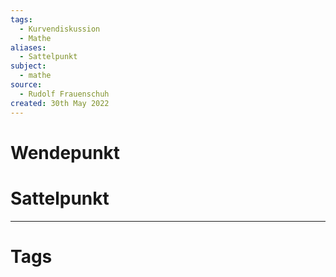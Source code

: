 ```yaml
---
tags:
  - Kurvendiskussion
  - Mathe
aliases:
  - Sattelpunkt
subject:
  - mathe
source:
  - Rudolf Frauenschuh
created: 30th May 2022
---
```


# Wendepunkt

# Sattelpunkt

---

# Tags
